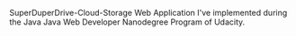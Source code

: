 
SuperDuperDrive-Cloud-Storage Web Application I've implemented during the Java Java Web Developer Nanodegree Program of Udacity.
